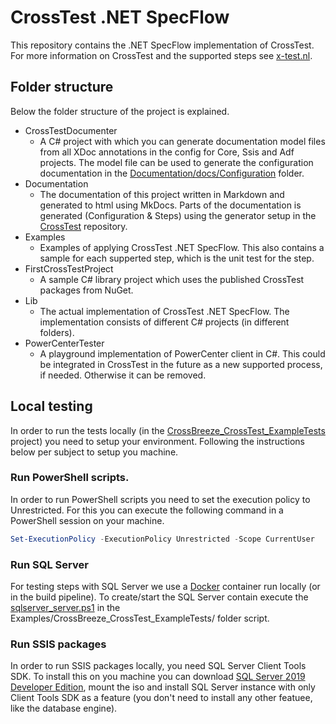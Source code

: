 # CrossTest .NET SpecFlow
This repository contains the .NET SpecFlow implementation of CrossTest. For more information on CrossTest and the supported steps see [x-test.nl](http://x-test.nl).

## Folder structure
Below the folder structure of the project is explained.

- CrossTestDocumenter
  - A C# project with which you can generate documentation model files from all XDoc annotations in the config for Core, Ssis and Adf projects. The model file can be used to generate the configuration documentation in the [Documentation/docs/Configuration](./Documentation/docs/Configuration/) folder.
- Documentation
  - The documentation of this project written in Markdown and generated to html using MkDocs. Parts of the documentation is generated (Configuration & Steps) using the generator setup in the [CrossTest](https://dev.azure.com/x-breeze/CrossTest/_git/CrossTest) repository.
- Examples
  - Examples of applying CrossTest .NET SpecFlow. This also contains a sample for each supperted step, which is the unit test for the step.
- FirstCrossTestProject
  - A sample C# library project which uses the published CrossTest packages from NuGet.
- Lib
  - The actual implementation of CrossTest .NET SpecFlow. The implementation consists of different C# projects (in different folders).
- PowerCenterTester
  - A playground implementation of PowerCenter client in C#. This could be integrated in CrossTest in the future as a new supported process, if needed. Otherwise it can be removed.

## Local testing
In order to run the tests locally (in the [CrossBreeze_CrossTest_ExampleTests](./Examples/CrossBreeze_CrossTest_ExampleTests/) project) you need to setup your environment. Following the instructions below per subject to setup you machine.

### Run PowerShell scripts.
In order to run PowerShell scripts you need to set the execution policy to Unrestricted. For this you can execute the following command in a PowerShell session on your machine.

```powershell
Set-ExecutionPolicy -ExecutionPolicy Unrestricted -Scope CurrentUser
```

### Run SQL Server
For testing steps with SQL Server we use a [Docker](https://www.docker.com/) container run locally (or in the build pipeline). To create/start the SQL Server contain execute the [sqlserver_server.ps1](./Examples/CrossBreeze_CrossTest_ExampleTests/sqlserver_server.ps1) in the Examples/CrossBreeze_CrossTest_ExampleTests/ folder script.

### Run SSIS packages
In order to run SSIS packages locally, you need SQL Server Client Tools SDK. To install this on you machine you can download [SQL Server 2019 Developer Edition](https://download.microsoft.com/download/7/c/1/7c14e92e-bdcb-4f89-b7cf-93543e7112d1/SQLServer2019-x64-ENU-Dev.iso), mount the iso and install SQL Server instance with only Client Tools SDK as a feature (you don't need to install any other featuee, like the database engine).